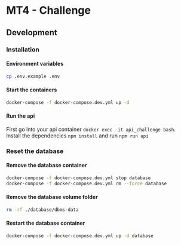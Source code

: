 # MT4 - Challenge

## Development

### Installation

#### Environment variables
```bash
cp .env.example .env
```

#### Start the containers
````bash
docker-compose -f docker-compose.dev.yml up -d
````

#### Run the api
First go into your api container `docker exec -it api_challenge bash`.  
Install the dependencies `npm install` and run `npm run api` 

### Reset the database

#### Remove the database container
```bash
docker-compose -f docker-compose.dev.yml stop database
docker-compose -f docker-compose.dev.yml rm --force database
```

#### Remove the database volume folder
```bash
rm -rf ./database/dbms-data
```

#### Restart the database container
```bash
docker-compose -f docker-compose.dev.yml up -d database
```
